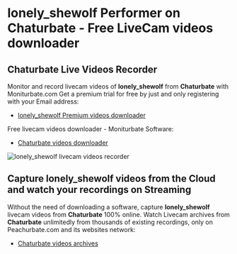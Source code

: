 # lonely_shewolf Performer on Chaturbate - Free LiveCam videos downloader

## Chaturbate Live Videos Recorder

Monitor and record livecam videos of **lonely_shewolf** from **Chaturbate** with Moniturbate.com
Get a premium trial for free by just and only registering with your Email address:
* [lonely_shewolf Premium videos downloader](https://moniturbate.com/request-demo-licence-key.html)

Free livecam videos downloader - Moniturbate Software:
* [Chaturbate videos downloader](https://moniturbate.com/moniturbate-download-software.html)

![lonely_shewolf livecam videos recorder](https://peachurnet.com/templates/moniturbate-software.png)


## Capture lonely_shewolf videos from the Cloud and watch your recordings on Streaming

Without the need of downloading a software, capture **lonely_shewolf** livecam videos from **Chaturbate** 100% online.
Watch Livecam archives from **Chaturbate** unlimitedly from thousands of existing recordings, only on Peachurbate.com and its websites network:
* [Chaturbate videos archives](https://peachurnet.com/)